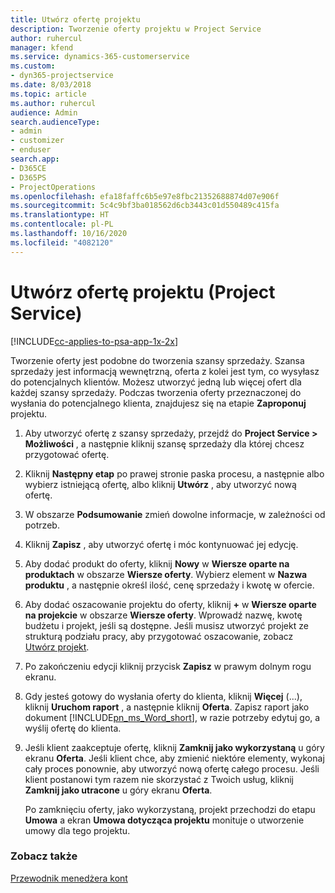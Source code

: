 ```yaml
---
title: Utwórz ofertę projektu
description: Tworzenie oferty projektu w Project Service
author: ruhercul
manager: kfend
ms.service: dynamics-365-customerservice
ms.custom:
- dyn365-projectservice
ms.date: 8/03/2018
ms.topic: article
ms.author: ruhercul
audience: Admin
search.audienceType:
- admin
- customizer
- enduser
search.app:
- D365CE
- D365PS
- ProjectOperations
ms.openlocfilehash: efa18faffc6b5e97e8fbc21352688874d07e906f
ms.sourcegitcommit: 5c4c9bf3ba018562d6cb3443c01d550489c415fa
ms.translationtype: HT
ms.contentlocale: pl-PL
ms.lasthandoff: 10/16/2020
ms.locfileid: "4082120"
---
```

# <a name="create-a-project-quote-project-service"></a>Utwórz ofertę projektu (Project Service)

[!INCLUDE[cc-applies-to-psa-app-1x-2x](../includes/cc-applies-to-psa-app-1x-2x.md)]

Tworzenie oferty jest podobne do tworzenia szansy sprzedaży. Szansa sprzedaży jest informacją wewnętrzną, oferta z kolei jest tym, co wysyłasz do potencjalnych klientów. Możesz utworzyć jedną lub więcej ofert dla każdej szansy sprzedaży. Podczas tworzenia oferty przeznaczonej do wysłania do potencjalnego klienta, znajdujesz się na etapie **Zaproponuj** projektu.  
  
1. Aby utworzyć ofertę z szansy sprzedaży, przejdź do **Project Service > Możliwości** , a następnie kliknij szansę sprzedaży dla której chcesz przygotować ofertę.  
  
2. Kliknij **Następny etap** po prawej stronie paska procesu, a następnie albo wybierz istniejącą ofertę, albo kliknij **Utwórz** , aby utworzyć nową ofertę.  
  
3. W obszarze **Podsumowanie** zmień dowolne informacje, w zależności od potrzeb.  
  
4. Kliknij **Zapisz** , aby utworzyć ofertę i móc kontynuować jej edycję.  
  
5. Aby dodać produkt do oferty, kliknij **Nowy** w **Wiersze oparte na produktach** w obszarze **Wiersze oferty**. Wybierz element w **Nazwa produktu** , a następnie określ ilość, cenę sprzedaży i kwotę w ofercie.  
  
6. Aby dodać oszacowanie projektu do oferty, kliknij **+** w **Wiersze oparte na projekcie** w obszarze **Wiersze oferty**. Wprowadź nazwę, kwotę budżetu i projekt, jeśli są dostępne. Jeśli musisz utworzyć projekt ze strukturą podziału pracy, aby przygotować oszacowanie, zobacz [Utwórz projekt](../psa/create-project.md).  
  
7. Po zakończeniu edycji kliknij przycisk **Zapisz** w prawym dolnym rogu ekranu.  
  
8. Gdy jesteś gotowy do wysłania oferty do klienta, kliknij **Więcej** (...), kliknij **Uruchom raport** , a następnie kliknij **Oferta**. Zapisz raport jako dokument [!INCLUDE[pn_ms_Word_short](../includes/pn-ms-word-short.md)], w razie potrzeby edytuj go, a wyślij ofertę do klienta.  
  
9. Jeśli klient zaakceptuje ofertę, kliknij **Zamknij jako wykorzystaną** u góry ekranu **Oferta**. Jeśli klient chce, aby zmienić niektóre elementy, wykonaj cały proces ponownie, aby utworzyć nową ofertę całego procesu. Jeśli klient postanowi tym razem nie skorzystać z Twoich usług, kliknij **Zamknij jako utracone** u góry ekranu **Oferta**.  
  
   Po zamknięciu oferty, jako wykorzystaną, projekt przechodzi do etapu **Umowa** a ekran **Umowa dotycząca projektu** monituje o utworzenie umowy dla tego projektu.  
  
### <a name="see-also"></a>Zobacz także  
 [Przewodnik menedżera kont](../psa/account-manager-guide.md)
